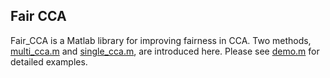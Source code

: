 ## Fair CCA

Fair_CCA is a Matlab library for improving fairness in CCA. Two methods, [multi_cca.m](https://github.com/PennShenLab/Fair_CCA/blob/main/multi_cca.m) and [single_cca.m](https://github.com/PennShenLab/Fair_CCA/blob/main/single_cca.m), are introduced here. Please see [demo.m](https://github.com/PennShenLab/Fair_CCA/blob/main/demo.m) for detailed examples.
